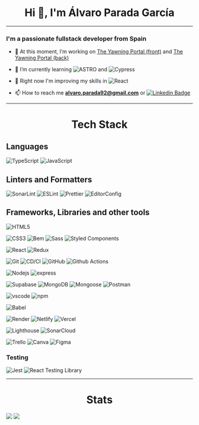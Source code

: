 <h1 align="center">Hi 👋, I'm Álvaro Parada García</h1>

---

<h3 >I'm a passionate fullstack developer from Spain</h3>

- 🔭 At this moment, I’m working on [The Yawning Portal (front)](https://github.com/varitoapg/TheYawningPortal-Front) and [The Yawning Portal (back)](https://github.com/varitoapg/TheYawningPortal-Back)

- 🌱 I’m currently learning ![ASTRO](https://camo.githubusercontent.com/31ea886f915cd067c9d0c87f41be72528f64fe4bfd8efe7d2e65d1a361d03721/68747470733a2f2f696d672e736869656c64732e696f2f7374617469632f76313f7374796c653d666f722d7468652d6261646765266d6573736167653d417374726f26636f6c6f723d464635443031266c6f676f3d417374726f266c6f676f436f6c6f723d464646464646266c6162656c3d) and ![Cypress](https://img.shields.io/badge/cypress-%23000.svg?style=for-the-badge&logo=cypress&logoColor=white)

- 🌼 Right now I'm improving my skills in ![React](https://img.shields.io/badge/react-%2320232a.svg?style=for-the-badge&logo=react&logoColor=%2361DAFB)

- 📫 How to reach me **alvaro.parada92@gmail.com** or [![Linkedin Badge](https://img.shields.io/badge/-Álvaro-blue?style=flat&logo=Linkedin&logoColor=white)](https://www.linkedin.com/in/alvaro-parada/)

---

<h1 align="center">Tech Stack </h1>

## Languages

![TypeScript](https://img.shields.io/static/v1?style=for-the-badge&message=TypeScript&color=3178C6&logo=TypeScript&logoColor=FFFFFF&label=)
![JavaScript](https://img.shields.io/static/v1?style=for-the-badge&message=JavaScript&color=222222&logo=JavaScript&logoColor=F7DF1E&label=)

## Linters and Formatters

![SonarLint](https://img.shields.io/static/v1?style=for-the-badge&message=SonarLint&color=CB2029&logo=SonarLint&logoColor=FFFFFF&label=)
![ESLint](https://img.shields.io/static/v1?style=for-the-badge&message=ESLint&color=4B32C3&logo=ESLint&logoColor=FFFFFF&label=)
![Prettier](https://img.shields.io/static/v1?style=for-the-badge&message=Prettier&color=222222&logo=Prettier&logoColor=F7B93E&label=)
![EditorConfig](https://img.shields.io/static/v1?style=for-the-badge&message=EditorConfig&color=222222&logo=EditorConfig&logoColor=FEFEFE&label=)

## Frameworks, Libraries and other tools

![HTML5](https://img.shields.io/badge/html5-%23E34F26.svg?style=for-the-badge&logo=html5&logoColor=white)

![CSS3](https://img.shields.io/badge/css3-%231572B6.svg?style=for-the-badge&logo=css3&logoColor=white)
![Bem](https://img.shields.io/badge/bem-%23DB7093.svg?style=for-the-badge&logo=bem&logoColor=white)
![Sass](https://img.shields.io/badge/sass-%23CC6699.svg?style=for-the-badge&logo=sass&logoColor=white)
![Styled Components](https://img.shields.io/badge/styled--components-%23DB7093.svg?style=for-the-badge&logo=styled-components&logoColor=white)

![React](https://img.shields.io/badge/react-%2320232a.svg?style=for-the-badge&logo=react&logoColor=%2361DAFB)
![Redux](https://img.shields.io/badge/redux-%23593d88.svg?style=for-the-badge&logo=redux&logoColor=white)

![Git](https://img.shields.io/badge/git-%23F05033.svg?style=for-the-badge&logo=git&logoColor=white)
![CD/CI](https://img.shields.io/badge/cd--ci-%2302569B.svg?style=for-the-badge&logo=gitlab&logoColor=white)
![GitHub](https://img.shields.io/badge/github-%23121011.svg?style=for-the-badge&logo=github&logoColor=white)
![Github Actions](https://img.shields.io/badge/github--actions-%232671E5.svg?style=for-the-badge&logo=github-actions&logoColor=white)

![Nodejs](https://img.shields.io/badge/nodejs-%23339933.svg?style=for-the-badge&logo=node.js&logoColor=white)
![express](https://camo.githubusercontent.com/0a95585d6b3a07028298a45d60b85a1331358bc336549d64dbbc27977f1495f3/68747470733a2f2f696d672e736869656c64732e696f2f7374617469632f76313f7374796c653d666f722d7468652d6261646765266d6573736167653d4578707265737326636f6c6f723d303030303030266c6f676f3d45787072657373266c6f676f436f6c6f723d464646464646266c6162656c3d)

![Supabase](https://img.shields.io/badge/supabase-%2347A248.svg?style=for-the-badge&logo=supabase&logoColor=white)
![MongoDB](https://img.shields.io/badge/mongodb-%2347A248.svg?style=for-the-badge&logo=mongodb&logoColor=white)
![Mongoose](https://img.shields.io/badge/mongoose-%23404d59.svg?style=for-the-badge)
![Postman](https://img.shields.io/badge/postman-%23FF6C37.svg?style=for-the-badge&logo=postman&logoColor=white)

![vscode](https://img.shields.io/badge/vscode-%23007ACC.svg?style=for-the-badge&logo=visual-studio-code&logoColor=white)
![npm](https://img.shields.io/badge/npm-CB3837?style=for-the-badge&logo=npm&logoColor=white)

![Babel](https://img.shields.io/badge/Babel-F9DC3e?style=for-the-badge&logo=babel&logoColor=black)

![Render](https://img.shields.io/badge/render-%23000000.svg?style=for-the-badge&logo=render&logoColor=white)
![Netlify](https://img.shields.io/badge/netlify-%2300C7B7.svg?style=for-the-badge&logo=netlify&logoColor=white)
![Vercel](https://img.shields.io/badge/vercel-%23000000.svg?style=for-the-badge&logo=vercel&logoColor=white)

![Lighthouse](https://img.shields.io/badge/lighthouse-%23F7B93E.svg?style=for-the-badge&logo=lighthouse&logoColor=white)
![SonarCloud](https://img.shields.io/static/v1?style=for-the-badge&message=SonarCloud&color=F3702A&logo=SonarCloud&logoColor=FFFFFF&label=)

![Trello](https://img.shields.io/badge/Trello-%23026AA7.svg?style=for-the-badge&logo=Trello&logoColor=white)
![Canva](https://img.shields.io/badge/Canva-%2300C4CC.svg?style=for-the-badge&logo=Canva&logoColor=white)
![Figma](https://img.shields.io/badge/figma-%23F24E1E.svg?style=for-the-badge&logo=figma&logoColor=white)

### Testing

![Jest](https://img.shields.io/badge/jest-%23C21325.svg?style=for-the-badge&logo=jest&logoColor=white)
![React Testing Library](https://img.shields.io/badge/react--testing--library-%23E33332.svg?style=for-the-badge&logo=testing-library&logoColor=white)

---

<h1 align="center">Stats</h3>

![](https://github-readme-stats.vercel.app/api/top-langs?username=varitoapg&show_icons=true&locale=en&layout=compact)
![](https://github-readme-stats.vercel.app/api?username=varitoapg&show_icons=true&locale=en)
